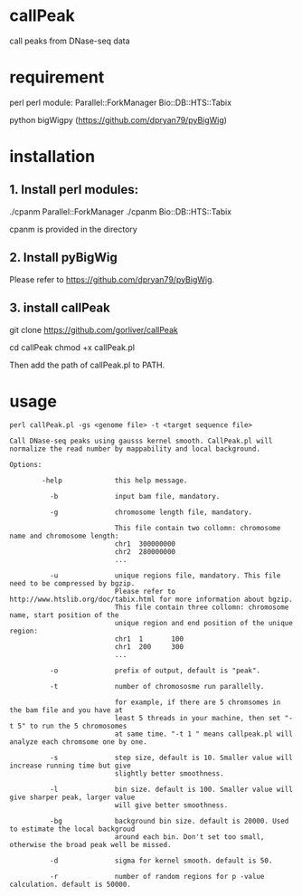 # callPeak
call peaks from DNase-seq data


# requirement

perl
perl module:
Parallel::ForkManager
Bio::DB::HTS::Tabix

python
bigWigpy (https://github.com/dpryan79/pyBigWig)

# installation

## 1. Install perl modules:
./cpanm Parallel::ForkManager
./cpanm Bio::DB::HTS::Tabix

cpanm is provided in the directory

## 2. Install pyBigWig
Please refer to https://github.com/dpryan79/pyBigWig.

## 3. install callPeak
git clone https://github.com/gorliver/callPeak

cd callPeak
chmod +x callPeak.pl

Then add the path of callPeak.pl to PATH.

# usage

    perl callPeak.pl -gs <genome file> -t <target sequence file>

    Call DNase-seq peaks using gausss kernel smooth. CallPeak.pl will
    normalize the read number by mappability and local background.

    Options:

            -help             this help message.

              -b              input bam file, mandatory.

              -g              chromosome length file, mandatory.

                              This file contain two collomn: chromosome name and chromosome length:
                              chr1  300000000
                              chr2  280000000
                              ...

              -u              unique regions file, mandatory. This file need to be compressed by bgzip.
                              Please refer to http://www.htslib.org/doc/tabix.html for more information about bgzip.
                              This file contain three collomn: chromosome name, start position of the
                              unique region and end position of the unique region:
                              chr1  1       100
                              chr1  200     300
                              ...

              -o              prefix of output, default is "peak".

              -t              number of chromososme run parallelly.

                              for example, if there are 5 chromsomes in the bam file and you have at
                              least 5 threads in your machine, then set "-t 5" to run the 5 chromosomes
                              at same time. "-t 1 " means callpeak.pl will analyze each chromsome one by one.

              -s              step size, default is 10. Smaller value will increase running time but give
                              slightly better smoothness.

              -l              bin size. default is 100. Smaller value will give sharper peak, larger value
                              will give better smoothness.

              -bg             background bin size. default is 20000. Used to estimate the local backgroud
                              around each bin. Don't set too small, otherwise the broad peak well be missed.

              -d              sigma for kernel smooth. default is 50.

              -r              number of random regions for p -value calculation. default is 50000.

